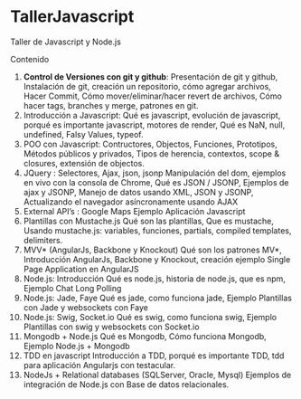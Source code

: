 TallerJavascript
================

Taller de Javascript y Node.js

Contenido

1.  <strong>Control de Versiones con git y github</strong>: 
Presentación de git y github, Instalación de git, creación un repositorio, cómo agregar archivos, Hacer Commit, Cómo mover/eliminar/hacer revert de archivos, Cómo hacer tags, branches y merge, patrones en git.
2.  Introducción a Javascript: 
Qué es javascript, evolución de javascript, porqué es importante javascript, motores de render, Qué es NaN, null, undefined, Falsy Values, typeof.
3.  POO con Javascript: 
Contructores, Objectos, Funciones, Prototipos, Métodos públicos y privados, Tipos de herencia, contextos, scope & closures, extensión de objectos.
4.  JQuery : Selectores, Ajax, json, jsonp
Manipulación del dom, ejemplos en vivo con la consola de Chrome, Qué es JSON / JSONP, Ejemplos de ajax y JSONP, Manejo de datos usando XML, JSON y JSONP, Actualizando el navegador asíncronamente usando AJAX
5. External API’s : Google Maps
Ejemplo Aplicación Javascript
6.  Plantillas con Mustache.js
Qué son las plantillas, Que es mustache, Usando mustache.js: variables, funciones, partials, compiled templates, delimiters.
7.  MVV* (AngularJs, Backbone y Knockout)
Qué son los patrones MV*, Introducción AngularJs, Backbone y Knockout, creación ejemplo Single Page Application en AngularJS
8.  Node.js: Introducción
Qué es node.js, historia de node.js, que es npm, Ejemplo Chat Long Polling
9.  Node.js: Jade, Faye
Qué es jade, como funciona jade, Ejemplo Plantillas con Jade y websockets con Faye
10.  Node.js: Swig, Socket.io
Qué es swig, como funciona swig, Ejemplo Plantillas con swig y websockets con Socket.io
11. Mongodb + Node.js
Qué es Mongodb, Cómo funciona Mongodb, Ejemplo Node.js + Mongodb
12. TDD en javascript
Introducción a TDD, porqué es importante TDD, tdd para aplicación Angularjs con testacular.
13. NodeJs + Relational databases (SQLServer, Oracle, Mysql)
Ejemplos de integración de Node.js con Base de datos relacionales.
